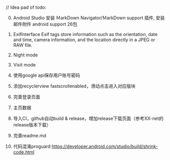 //  Idea pad of todo:

0.  Android Studio 安装 ＭarkDown Navigator/ＭarkDown support 插件, 安装邮件附件 android support 26包

1.  ExifInterface
    Exif tags store information such as the orientation, date and time, camera information, and the location directly in a JPEG or RAW file.

2.  Night mode

3.  Visit mode

4.  使用google api保存用户账号密码

5.  添加recyclerview fastscrollenabled，滑动点击进入对应版块

6.  完善登录页面

7.  主页数据

8.  导入CI，github自动build & release，增加release下载页面（参考XX-net的release版本下载）

9.  完善readme.md

10. 代码混淆proguard https://developer.android.com/studio/build/shrink-code.html